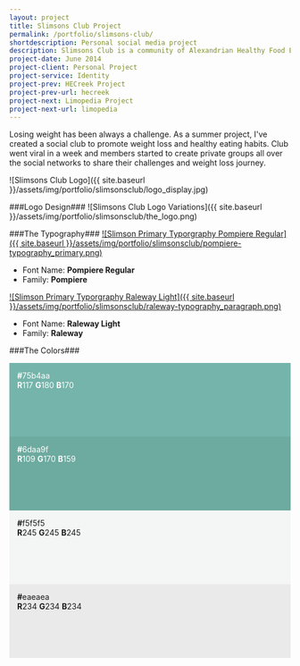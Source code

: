 ```yaml
---
layout: project
title: Slimsons Club Project
permalink: /portfolio/slimsons-club/
shortdescription: Personal social media project
description: Slimsons Club is a community of Alexandrian Healthy Food Enthusiasts &amp; Weight Loss Evangelists in their journey to promote Healthy Eating Habits.
project-date: June 2014
project-client: Personal Project
project-service: Identity
project-prev: HECreek Project
project-prev-url: hecreek
project-next: Limopedia Project
project-next-url: limopedia
---
```

Losing weight has been always a challenge. As a summer project, I've created a social club to promote weight loss and healthy eating habits. Club went viral in a week and members started to create private groups all over the social networks to share their challenges and weight loss journey.

![Slimsons Club Logo]({{ site.baseurl }}/assets/img/portfolio/slimsonsclub/logo_display.jpg)

###Logo Design###
![Slimsons Club Logo Variations]({{ site.baseurl }}/assets/img/portfolio/slimsonsclub/the_logo.png)

###The Typography###
[![Slimson Primary Typorgraphy Pompiere Regular]({{ site.baseurl }}/assets/img/portfolio/slimsonsclub/pompiere-typography_primary.png)][pompiere]
- Font Name: **Pompiere Regular**<br />
- Family: **Pompiere**

[![Slimson Primary Typorgraphy Raleway Light]({{ site.baseurl }}/assets/img/portfolio/slimsonsclub/raleway-typography_paragraph.png)][raleway]
- Font Name: **Raleway Light**<br />
- Family: **Raleway**

###The Colors###
<div class="row">
	<div class="col-md-3" style="background-color:#75b4aa; padding:1em 1em 6em; color:#fefefe">
		<strong>#</strong>75b4aa <br /><strong>R</strong>117 <strong>G</strong>180 <strong>B</strong>170
	</div><!-- /.col-md-3 -->
	<div class="col-md-3" style="background-color:#6daa9f; padding:1em 1em 6em; color:#fefefe">
		<strong>#</strong>6daa9f <br /><strong>R</strong>109 <strong>G</strong>170 <strong>B</strong>159
	</div><!-- /.col-md-3 -->
	<div class="col-md-3" style="background-color:#f4f5f5; padding:1em 1em 6em;">
		<strong>#</strong>f5f5f5 <br /><strong>R</strong>245 <strong>G</strong>245 <strong>B</strong>245
	</div><!-- /.col-md-3 -->
	<div class="col-md-3" style="background-color:#eaeaea; padding:1em 1em 6em;">
		<strong>#</strong>eaeaea <br /><strong>R</strong>234 <strong>G</strong>234 <strong>B</strong>234
	</div><!-- /.col-md-3 -->
</div><!-- /.row -->

[pompiere]: 	https://www.google.com/fonts/specimen/Pompiere
[raleway]: 	https://www.google.com/fonts/specimen/Raleway